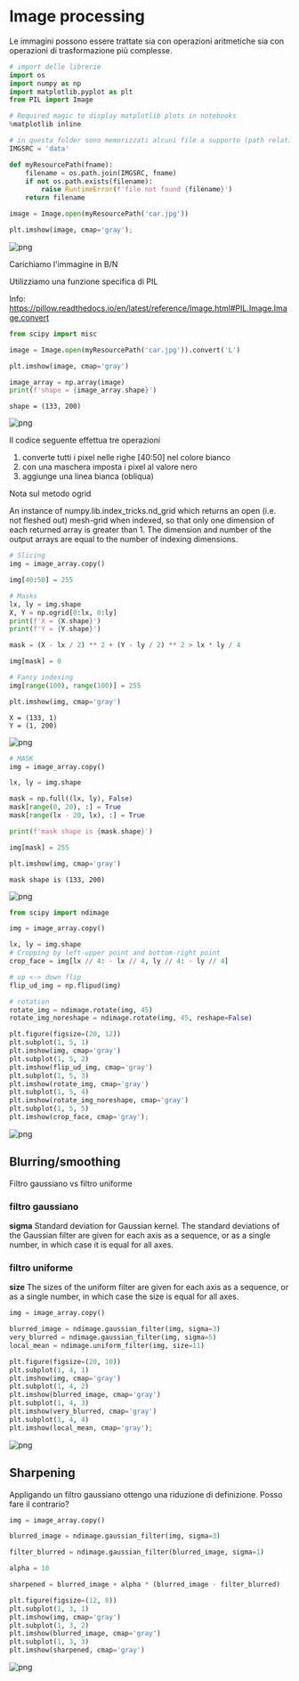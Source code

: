 # Image processing

Le immagini possono essere trattate sia con operazioni aritmetiche sia con operazioni di trasformazione più complesse.

```python
# import delle librerie
import os
import numpy as np
import matplotlib.pyplot as plt
from PIL import Image

# Required magic to display matplotlib plots in notebooks
%matplotlib inline

# in questa folder sono memorizzati alcuni file a supporto (path relativo al notebook corrente)
IMGSRC = 'data'

def myResourcePath(fname):
    filename = os.path.join(IMGSRC, fname)
    if not os.path.exists(filename):
        raise RuntimeError(f'file not found {filename}')
    return filename
```

```python
image = Image.open(myResourcePath('car.jpg'))

plt.imshow(image, cmap='gray');
```

    
![png](01_math_operations_2_0.png)
    

Carichiamo l'immagine in B/N

Utilizziamo una funzione specifica di PIL

Info: <https://pillow.readthedocs.io/en/latest/reference/Image.html#PIL.Image.Image.convert>

```python
from scipy import misc

image = Image.open(myResourcePath('car.jpg')).convert('L')

plt.imshow(image, cmap='gray')

image_array = np.array(image)
print(f'shape = {image_array.shape}')
```

    shape = (133, 200)
    

    
![png](01_math_operations_4_1.png)
    

Il codice seguente effettua tre operazioni

1. converte tutti i pixel nelle righe [40:50] nel colore bianco
2. con una maschera imposta i pixel al valore nero
3. aggiunge una linea bianca (obliqua)

Nota sul metodo ogrid 

An instance of numpy.lib.index_tricks.nd_grid which returns an open (i.e. not fleshed out) mesh-grid when indexed, so that only one dimension of each returned array is greater than 1. The dimension and number of the output arrays are equal to the number of indexing dimensions.

```python
# Slicing
img = image_array.copy()

img[40:50] = 255

# Masks
lx, ly = img.shape
X, Y = np.ogrid[0:lx, 0:ly]
print(f'X = {X.shape}')
print(f'Y = {Y.shape}')

mask = (X - lx / 2) ** 2 + (Y - ly / 2) ** 2 > lx * ly / 4

img[mask] = 0

# Fancy indexing
img[range(100), range(100)] = 255

plt.imshow(img, cmap='gray')
```

    X = (133, 1)
    Y = (1, 200)
    

    
![png](01_math_operations_6_2.png)
    

```python
# MASK
img = image_array.copy()

lx, ly = img.shape

mask = np.full((lx, ly), False)
mask[range(0, 20), :] = True
mask[range(lx - 20, lx), :] = True

print(f'mask shape is {mask.shape}')

img[mask] = 255

plt.imshow(img, cmap='gray')
```

    mask shape is (133, 200)
    

    
![png](01_math_operations_7_2.png)
    

```python
from scipy import ndimage

img = image_array.copy()

lx, ly = img.shape
# Cropping by left-upper point and bottom-right point
crop_face = img[lx // 4: - lx // 4, ly // 4: - ly // 4]

# up <-> down flip
flip_ud_img = np.flipud(img)

# rotation
rotate_img = ndimage.rotate(img, 45)
rotate_img_noreshape = ndimage.rotate(img, 45, reshape=False)

plt.figure(figsize=(20, 12))
plt.subplot(1, 5, 1)
plt.imshow(img, cmap='gray')
plt.subplot(1, 5, 2)
plt.imshow(flip_ud_img, cmap='gray')
plt.subplot(1, 5, 3)
plt.imshow(rotate_img, cmap='gray')
plt.subplot(1, 5, 4)
plt.imshow(rotate_img_noreshape, cmap='gray')
plt.subplot(1, 5, 5)
plt.imshow(crop_face, cmap='gray');
```

    
![png](01_math_operations_8_0.png)
    

## Blurring/smoothing

Filtro gaussiano vs filtro uniforme 

### filtro gaussiano
**sigma** Standard deviation for Gaussian kernel. The standard deviations of the Gaussian filter are given for each axis as a sequence, or as a single number, in which case it is equal for all axes.

### filtro uniforme
**size** The sizes of the uniform filter are given for each axis as a sequence, or as a single number, in which case the size is equal for all axes.

```python
img = image_array.copy()

blurred_image = ndimage.gaussian_filter(img, sigma=3)
very_blurred = ndimage.gaussian_filter(img, sigma=5)
local_mean = ndimage.uniform_filter(img, size=11)

plt.figure(figsize=(20, 10))
plt.subplot(1, 4, 1)
plt.imshow(img, cmap='gray')
plt.subplot(1, 4, 2)
plt.imshow(blurred_image, cmap='gray')
plt.subplot(1, 4, 3)
plt.imshow(very_blurred, cmap='gray')
plt.subplot(1, 4, 4)
plt.imshow(local_mean, cmap='gray');
```

    
![png](01_math_operations_10_0.png)
    

## Sharpening

Appligando un filtro gaussiano ottengo una riduzione di definizione. Posso fare il contrario?

```python
img = image_array.copy()

blurred_image = ndimage.gaussian_filter(img, sigma=3)

filter_blurred = ndimage.gaussian_filter(blurred_image, sigma=1)

alpha = 10

sharpened = blurred_image + alpha * (blurred_image - filter_blurred)

plt.figure(figsize=(12, 8))
plt.subplot(1, 3, 1)
plt.imshow(img, cmap='gray')
plt.subplot(1, 3, 2)
plt.imshow(blurred_image, cmap='gray')
plt.subplot(1, 3, 3)
plt.imshow(sharpened, cmap='gray')
```

    
![png](01_math_operations_12_1.png)
    

